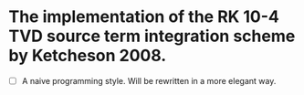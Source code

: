 # The implementation of the RK 10-4 TVD source term integration scheme by Ketcheson 2008.

- [ ] A naive programming style. Will be rewritten in a more elegant way.
